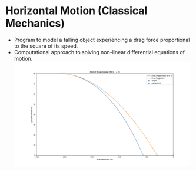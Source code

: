 # Horizontal Motion (Classical Mechanics)
- Program to model a falling object experiencing a drag force proportional to the square of its speed.
- Computational approach to solving non-linear differential equations of motion.
![Plot Figure](graph.png)
